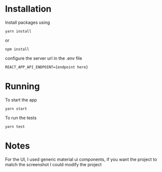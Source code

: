 ﻿
# Installation
Install packages using

    yarn install

or 

    npm install
configure the server url in the .env file 

    REACT_APP_API_ENDPOINT={endpoint here}
    
# Running
To start the app 

    yarn start
To run the tests 

    yarn test

# Notes

For the UI, I used generic material ui components, if you want the project to match the screenshot I could modify the project


